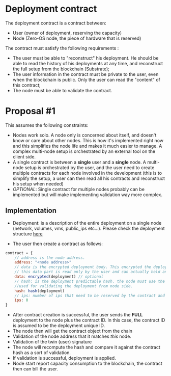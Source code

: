 # Deployment contract

<!--- >> TODO: kristof to improve ---> 

The deployment contract is a contract between:
- User (owner of deployment, reserving the capacity)
- Node (Zero-OS node, the piece of hardware that is reserved)

The contract must satisfy the following requirements : 

- The user must be able to "reconstruct" his deployment. He should be able to read the history of his deployments at any time, and reconstruct the full setup from the blockchain (Substrate);
- The user information in the contract must be private to the user, even when the blockchain is public. Only the user can read the "content" of this contract;
- The node must be able to validate the contract.


# Proposal #1

This assumes the following constraints:
- Nodes work solo. A node only is concerned about itself, and doesn't know or care about other nodes. This is how it's implemented right now and this simplifies the node life and makes it much easier to manage. A complex multi-node setup is orchestrated by an external tool on the client side.
- A single contract is between a **single** user and a **single** node. A multi-node setup is orchestrated by the user, and the user need to create multiple contracts for each node involved in the development (this is to simplify the setup, a user can then read all his contracts and reconstruct his setup when needed)
- _OPTIONAL_: Single contract for multiple nodes probably can be implemented but will make implementing validation way more complex.

## Implementation
- Deployment: is a description of the entire deployment on a single node (network, volumes, vms, public_ips etc...). Please check the deployment structure [here](https://github.com/threefoldtech/zos/blob/master-3/pkg/gridtypes/deployment.go#L39)

- The user then create a contract as follows:
```js
contract = {
    // address is the node address.
    address: "<node address>"
    // data is the encrypted deployment body. This encrypted the deployment with the **USER** public key. So only the user can read this data later on (or any other key that he keeps safe).
    // this data part is read only by the user and can actually hold any information to help him reconstruct his deployment or can be left empty.
    data: encrypted(deployment) // optional
    // hash: is the deployment predictable hash. the node must use the same method to calculate the challenge (bytes) to compute this same hash.
    //used for validating the deployment from node side.
    hash: hash(deployment)
    // ips: number of ips that need to be reserved by the contract and used by the deployment
    ips: 0
}
```
- After contract creation is successful, the user sends the **FULL** deployment to the node plus the contract ID. In this case, the contract ID is assumed to be the deployment unique ID.
- The node then will get the contract object from the chain
- Validation of the node address that it matches _this_ node.
- Validation of the twin (user) signature
- The node will recompute the hash and compare it against the contract hash as a sort of validation.
- If validation is successful, deployment is applied.
- Node start report capacity consumption to the blockchain, the contract then can bill the user.

